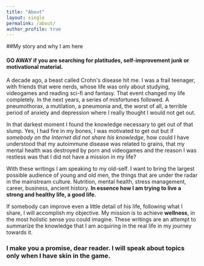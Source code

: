 ```yaml
---
title: "About"
layout: single
permalink: /about/
author_profile: true
---
```

##My story and why I am here	

#### GO AWAY if you are searching for platitudes, self-improvement junk or motivational material.

A decade ago, a beast called Crohn's disease hit me. I was a frail teenager, with friends that were nerds, whose life was only about studying, videogames and reading sci-fi and fantasy. That  event changed my life completely. In the next years, a  series of misfortunes followed. A pneumothorax, a mutilation, a pneumonia and, the worst of all, a terrible period of anxiety and depression where I really thought I would not get out.

In that darkest moment I found the knowledge necessary to get out of that slump. Yes, I had fire in my bones, I was motivated to get out but if *somebody on the Internet did not share his knowledge*, how could I have understood that my autoimmune disease was related to grains, that my mental health was destroyed by porn and videogames and the reason I was restless was that I did not have a mission in my life?

With these writings I am speaking to my old-self. I want to bring the largest possible audience of young and old men, the things that are under the radar in the mainstream culture.
Nutrition, mental health, stress management, career, business, ancient history. **In essence how I am trying to live a strong and healthy life, a good life.** 

If somebody can improve even a little detail of his life, following what I share, I will accomplish my objective. My mission is to achieve **wellness**, in the most holistic sense you could imagine. These writings are an attempt to summarize the knowledge that I am acquiring in the real life in my journey towards it. 

### I make you a promise, dear reader. **I will speak about topics only when I have skin in the game.**




